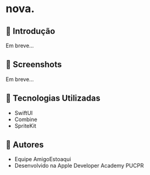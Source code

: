# nova.

## 🚀 Introdução

Em breve...

## 📸 Screenshots

Em breve...


## 🤖 Tecnologias Utilizadas

- SwiftUI
- Combine
- SpriteKit


## 👤 Autores
- Equipe AmigoEstoaqui
- Desenvolvido na Apple Developer Academy PUCPR


